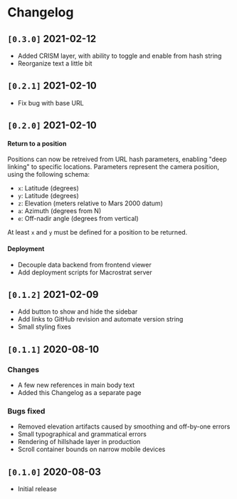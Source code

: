 # Changelog

## `[0.3.0]` 2021-02-12

- Added CRISM layer, with ability to toggle and enable from hash string
- Reorganize text a little bit

## `[0.2.1]` 2021-02-10

- Fix bug with base URL

## `[0.2.0]` 2021-02-10

#### Return to a position

Positions can now be retreived from URL hash parameters, enabling "deep linking" to specific locations. Parameters
represent the camera position, using the following schema:

- `x`: Latitude (degrees)
- `y`: Latitude (degrees)
- `z`: Elevation (meters relative to Mars 2000 datum)
- `a`: Azimuth (degrees from N)
- `e`: Off-nadir angle (degrees from vertical)

At least `x` and `y` must be defined for a position to be returned.

#### Deployment

- Decouple data backend from frontend viewer
- Add deployment scripts for Macrostrat server

## `[0.1.2]` 2021-02-09

- Add button to show and hide the sidebar
- Add links to GitHub revision and automate version string
- Small styling fixes

## `[0.1.1]` 2020-08-10

### Changes

- A few new references in main body text
- Added this Changelog as a separate page

### Bugs fixed

- Removed elevation artifacts caused by smoothing and off-by-one errors
- Small typographical and grammatical errors
- Rendering of hillshade layer in production
- Scroll container bounds on narrow mobile devices

## `[0.1.0]` 2020-08-03

- Initial release
